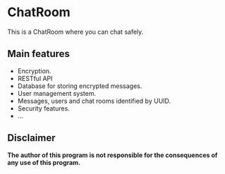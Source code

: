 # ChatRoom

This is a ChatRoom where you can chat safely.

## Main features

- Encryption.
- RESTful API
- Database for storing encrypted messages.
- User management system.
- Messages, users and chat rooms identified by UUID.
- Security features.
- ...

## Disclaimer

**The author of this program is not responsible for the consequences of any use of this program.**